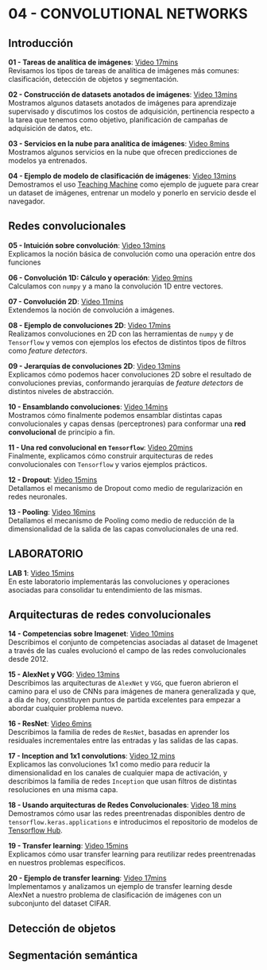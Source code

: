 # 04 - CONVOLUTIONAL NETWORKS

## Introducción

**01 - Tareas de analítica de imágenes**: [Video 17mins](https://youtu.be/OTGJTkcaA6k)<br/>Revisamos los tipos de tareas de analítica de imágenes más comunes: clasificación, detección de objetos y segmentación.

**02 - Construcción de datasets anotados de imágenes**: [Video 13mins](https://youtu.be/Ym-XirC4QKM)<br/>Mostramos algunos datasets anotados de imágenes para aprendizaje supervisado y discutimos los costos de adquisición, pertinencia respecto a la tarea que tenemos como objetivo, planificación de campañas de adquisición de datos, etc.

**03 - Servicios en la nube para analítica de imágenes**: [Video 8mins](https://youtu.be/AdI7oTCzNtY)<br/> Mostramos algunos servicios en la nube que ofrecen predicciones de modelos ya entrenados.

**04 - Ejemplo de modelo de clasificación de imágenes**: [Video 13mins](https://youtu.be/Jougllr6bVo)<br/>Demostramos el uso <a href="https://teachablemachine.withgoogle.com/">Teaching Machine</a> como ejemplo de juguete para crear un dataset de imágenes, entrenar un modelo y ponerlo en servicio desde el navegador.

## Redes convolucionales

**05 - Intuición sobre convolución**: [Video 13mins](https://youtu.be/RGxdAmOWHF8)<br/>Explicamos la noción básica de convolución como una operación entre dos funciones

**06 - Convolución 1D: Cálculo y operación**: [Video 9mins](https://youtu.be/atUV_bvb5-s)<br/>Calculamos con `numpy` y a mano la convolución 1D entre vectores.

**07 - Convolución 2D**: [Video 11mins](https://youtu.be/HYOFCw6jk9I)<br/>Extendemos la noción de convolución a imágenes.

**08 - Ejemplo de convoluciones 2D**: [Video 17mins](https://youtu.be/imR6mhYSlJM) <br/>Realizamos convoluciones en 2D con las herramientas de `numpy` y de `Tensorflow` y vemos con ejemplos los efectos de distintos tipos de filtros como _feature detectors_.

**09 - Jerarquías de convoluciones 2D**: [Video 13mins](https://youtu.be/Li2S7bdda_M) <br/>Explicamos cómo podemos hacer convoluciones 2D sobre el resultado de convoluciones previas, conformando jerarquías de _feature detectors_ de distintos niveles de abstracción.

**10 - Ensamblando convoluciones**: [Video 14mins](https://youtu.be/XvbKz1ZLamY) <br/>Mostramos cómo finalmente podemos ensamblar distintas capas convolucionales y capas densas (perceptrones) para conformar una **red convolucional** de principio a fin.

**11 - Una red convolucional en `Tensorflow`**: [Video 20mins](https://youtu.be/69NS2FuXbVk) <br/>Finalmente, explicamos cómo construir arquitecturas de redes convolucionales con `Tensorflow` y varios ejemplos prácticos.

**12 - Dropout**: [Video 15mins](https://youtu.be/4S2Wm90Ac4k) <br/> Detallamos el mecanismo de Dropout como medio de regularización en redes neuronales.

**13 - Pooling**: [Video 16mins](https://youtu.be/ygOnNOR1G2M) <br/> Detallamos el mecanismo de Pooling como medio de reducción de la dimensionalidad de la salida de las capas convolucionales de una red.


## LABORATORIO

**LAB 1**: [Video 15mins](https://youtu.be/Cm2nAnWP5js) <br/> En este laboratorio implementarás las convoluciones y operaciones asociadas para consolidar tu entendimiento de las mismas.

## Arquitecturas de redes convolucionales

**14 - Competencias sobre Imagenet**: [Video 10mins](https://youtu.be/As5uhkT0Hb0) <br/> Describimos el conjunto de competencias asociadas al dataset de Imagenet a través de las cuales
evolucionó el campo de las redes convolucionales desde 2012.

**15 - AlexNet y VGG**: [Video 13mins](https://youtu.be/dYGFOVuSQg0) <br/> Describimos las arquitecturas de `AlexNet` y `VGG`, que fueron abrieron el camino para el uso de CNNs para imágenes de manera generalizada y que, a día de hoy, constituyen puntos de partida excelentes para empezar a abordar cualquier problema nuevo.

**16 - ResNet**: [Video 6mins](https://youtu.be/5l5Wivk1YKM) <br/> Describimos la familia de redes de `ResNet`, basadas en aprender los residuales incrementales entre las entradas y las salidas de las capas.

**17 - Inception and 1x1 convolutions**: [Video 12 mins](https://youtu.be/PCp0jBm8TKU) <br/> Explicamos las convoluciones 1x1 como medio para reducir la dimensionalidad en los canales de cualquier mapa de activación, y describimos la familia de redes `Inception` que usan filtros de distintas resoluciones en una misma capa.

**18 - Usando arquitecturas de Redes Convolucionales**: [Video 18 mins](https://youtu.be/1a5UlX7q_l8) <br/> Demostramos cómo usar las redes preentrenadas disponibles dentro de `tensorflow.keras.applications` e introducimos el repositorio de modelos de [Tensorflow Hub](https://www.tensorflow.org/hub).

**19 - Transfer learning**: [Video 15mins](https://youtu.be/apLFNuWgMcg) <br/> Explicamos cómo usar transfer learning para reutilizar redes preentrenadas en nuestros problemas específicos.

**20 - Ejemplo de transfer learning**: [Video 17mins](https://youtu.be/uWBg1Nr71nI) <br/> Implementamos y analizamos un ejemplo de transfer learning desde AlexNet a nuestro problema de clasificación de imágenes con un subconjunto del dataset CIFAR.


## Detección de objetos

## Segmentación semántica

